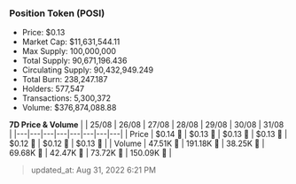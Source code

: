 
  ### Position Token (POSI)
  - Price: $0.13
  - Market Cap: $11,631,544.11
  - Max Supply: 100,000,000
  - Total Supply: 90,671,196.436
  - Circulating Supply: 90,432,949.249
  - Total Burn: 238,247.187
  - Holders: 577,547
  - Transactions: 5,300,372
  - Volume: $376,874,088.88

  **7D Price & Volume**
  | | 25&#x2F;08 | 26&#x2F;08 | 27&#x2F;08 | 28&#x2F;08 | 29&#x2F;08 | 30&#x2F;08 | 31&#x2F;08 |
  |---|---|---|---|---|---|---|---|
  | Price | $0.14 🔻 | $0.13 🔻 | $0.13 🔻 | $0.13 🔻 | $0.12 🔻 | $0.12 🔻 | $0.13 🚀 |
  | Volume | 47.51K 🔻 | 191.18K 🚀 | 38.25K 🔻 | 69.68K 🚀 | 42.47K 🔻 | 73.72K 🚀 | 150.09K 🚀 |

  > updated_at: Aug 31, 2022 6:21 PM
